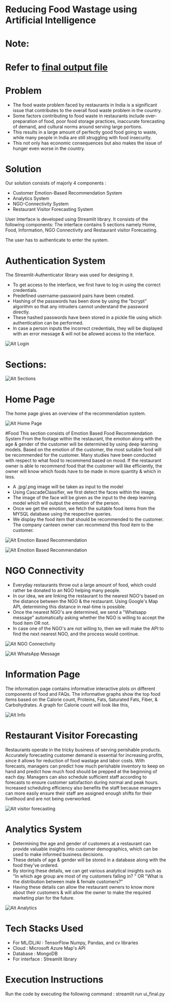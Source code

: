 # Reducing Food Wastage using Artificial Intelligence

# Note:
# Refer to [final output file](https://github.com/AshrithaGadaputi/HackTheNight_BinaryPixels/blob/master/ui_final.py)


# Problem
* The food waste problem faced by restaurants in India is a significant issue that contributes to the overall food waste problem in the country. 
* Some factors contributing to food waste in restaurants include over-preparation of food, poor food storage practices, inaccurate forecasting of demand, and cultural norms around serving large portions. 
* This results in a large amount of perfectly good food going to waste, while many people in India are still struggling with food insecurity. 
* This not only has economic consequences but also makes the issue of hunger even worse in the country.

# Solution
Our solution consists of majorly 4 components : 
* Customer Emotion-Based Recommendation System
* Analytics System 
* NGO-Connectivity System
* Restaurant Visitor Forecasting System

User Interface is developed using Streamlit library.
It consists of the following components:
The interface contains 5 sections namely Home, Food, Information, NGO Connectivity and Restaurant visitor Forecasting.

The user has to authenticate to enter the system.
# Authentication System 
The Streamlit-Authenticator library was used for designing it.
* To get access to the interface, we first have to log in using the correct credentials.
* Predefined username-password pairs have been created.
* Hashing of the passwords has been done by using the "bcrypt" algorithm so that any intruders cannot understand the password directly.
* These hashed passwords have been stored in a pickle file using which authentication can be performed.
* In case a person inputs the incorrect credentials, they will be displayed with an error message & will not be allowed access to the interface.

![Alt Login](https://github.com/AshrithaGadaputi/HackTheNight_BinaryPixels/blob/master/login_page.jpeg)


# Sections:

![Alt Sections](https://github.com/AshrithaGadaputi/HackTheNight_BinaryPixels/blob/master/website_options.jpeg)

# Home Page
The home page gives an overview of the recommendation system.

![Alt Home Page](home_page.jpeg)

#Food
This section consists of Emotion Based Food Recommendation System
From the footage within the restaurant, the emotion along with the age & gender of the customer will be determined by using deep learning models. 
Based on the emotion of the customer, the most suitable food will be recommended for the customer. Many studies have been conducted with respect to what food to recommend based on mood.
If the restaurant owner is able to recommend food that the customer will like efficiently, the owner will know which foods have to be made in more quantity & which in less.
* A .jpg/.png image will be taken as input to the model
* Using CascadeClassifier, we first detect the faces within the image.
* The image of the face will be given as the input to the deep learning model which will output the emotion of the person.
* Once we get the emotion, we fetch the suitable food items from the MYSQL database using the respective queries.
* We display the food item that should be recommended to the customer. The company canteen owner can recommend this food item to the customer.

![Alt Emotion Based Recommendation](recommendation_input.jpeg)


![Alt Emotion Based Recommendation](result_of_recommendation.jpeg)



# NGO Connectivity
* Everyday restaurants throw out a large amount of food, which could rather be donated to an NGO helping many people. 
* In our idea, we are linking the restaurant to the nearest NGO's based on the distance between the NGO & the restaurant. Using Google's Map API, determining this distance in real-time is possible.
* Once the nearest NGO's are determined, we send a "Whatsapp message" automatically asking whether the NGO is willing to accept the food item OR not.
* In case one of the NGO's are not willing to, then we will make the API to find the next nearest NGO, and the process would continue. 

![Alt NGO Connectivity](ngo_connectivity.jpg)


![Alt WhatsApp Message](whatsapp_msg.jpg)


# Information Page

The information page contains informative interactive plots on different components of food and FAQs. The informative graphs show the top food items based on the Calorie count, Proteins, Fats, Saturated Fats, Fiber, & Carbohydrates.
A graph for Calorie count will look like this,

![Alt Info](info.jpeg)

# Restaurant Visitor Forecasting

Restaurants operate in the tricky business of serving perishable products. Accurately forecasting customer demand is essential for increasing profits, since it allows for reduction of food wastage and labor costs. With forecasts, managers can predict how much perishable inventory to keep on hand and predict how much food should be prepped at the beginning of each day. Managers can also schedule sufficient staff according to forecasts to ensure customer satisfaction during normal and peak hours. Increased scheduling efficiency also benefits the staff because managers can more easily ensure their staff are assigned enough shifts for their livelihood and are not being overworked.

![Alt visitor forecasting](visitor_forecasting1.jpeg)


# Analytics System

* Determining the age and gender of customers at a restaurant can provide valuable insights into customer demographics, which can be used to make informed business decisions.
* These details of age & gender will be stored in a database along with the food they've ordered. 
* By storing these details, we can get various analytical insights such as "In which age group are most of my customers falling in? " OR "What is the distribution between male & female customers?" 
* Having these details can allow the restaurant owners to know more about their customers & will allow the owner to make the required marketing plan for the future.

 ![Alt Analytics](analytics.jpeg)

 # Tech Stacks Used
 * For ML/DL/AI : 
   TensorFlow
   Numpy, Pandas, and cv libraries
 * Cloud : 
   Microsoft Azure Map's API 
 * Database : 
   MongoDB
 * For interface :
   Streamlit library

 
# Execution Instructions 

  Run the code by executing the following command : streamlit run ui_final.py







